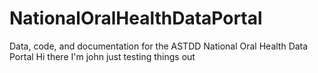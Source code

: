 # NationalOralHealthDataPortal
Data, code, and documentation for the ASTDD National Oral Health Data Portal
Hi there I'm john just testing things out
